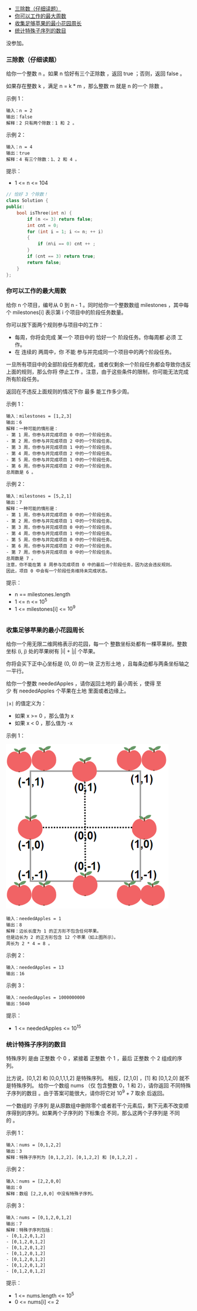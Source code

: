 
<!-- @import "[TOC]" {cmd="toc" depthFrom=1 depthTo=6 orderedList=false} -->

<!-- code_chunk_output -->

- [三除数（仔细读题）](#三除数仔细读题)
- [你可以工作的最大周数](#你可以工作的最大周数)
- [收集足够苹果的最小花园周长](#收集足够苹果的最小花园周长)
- [统计特殊子序列的数目](#统计特殊子序列的数目)

<!-- /code_chunk_output -->

没参加。

### 三除数（仔细读题）

给你一个整数 n 。如果 n 恰好有三个正除数 ，返回 true ；否则，返回 false 。

如果存在整数 k ，满足 n = k * m ，那么整数 m 就是 n 的一个 除数 。


示例 1：

```
输入：n = 2
输出：false
解释：2 只有两个除数：1 和 2 。
```

示例 2：

```
输入：n = 4
输出：true
解释：4 有三个除数：1、2 和 4 。
```

提示：
- 1 <= n <= 104

```cpp
// 恰好 3 个除数！
class Solution {
public:
    bool isThree(int n) {
        if (n <= 3) return false;
        int cnt = 0;
        for (int i = 1; i <= n; ++ i)
        {
            if (n%i == 0) cnt ++ ;
        }
        if (cnt == 3) return true;
        return false;
    }
};
```

### 你可以工作的最大周数

给你 n 个项目，编号从 0 到 n - 1 。同时给你一个整数数组 milestones ，其中每个 milestones[i] 表示第 i 个项目中的阶段任务数量。

你可以按下面两个规则参与项目中的工作：
- 每周，你将会完成 某一个 项目中的 恰好一个 阶段任务。你每周都 必须 工作。
- 在 连续的 两周中，你 不能 参与并完成同一个项目中的两个阶段任务。

一旦所有项目中的全部阶段任务都完成，或者仅剩余一个阶段任务都会导致你违反上面的规则，那么你将 停止工作 。注意，由于这些条件的限制，你可能无法完成所有阶段任务。

返回在不违反上面规则的情况下你 最多 能工作多少周。

示例 1：

```
输入：milestones = [1,2,3]
输出：6
解释：一种可能的情形是：
​​​​- 第 1 周，你参与并完成项目 0 中的一个阶段任务。
- 第 2 周，你参与并完成项目 2 中的一个阶段任务。
- 第 3 周，你参与并完成项目 1 中的一个阶段任务。
- 第 4 周，你参与并完成项目 2 中的一个阶段任务。
- 第 5 周，你参与并完成项目 1 中的一个阶段任务。
- 第 6 周，你参与并完成项目 2 中的一个阶段任务。
总周数是 6 。
```

示例 2：

```
输入：milestones = [5,2,1]
输出：7
解释：一种可能的情形是：
- 第 1 周，你参与并完成项目 0 中的一个阶段任务。
- 第 2 周，你参与并完成项目 1 中的一个阶段任务。
- 第 3 周，你参与并完成项目 0 中的一个阶段任务。
- 第 4 周，你参与并完成项目 1 中的一个阶段任务。
- 第 5 周，你参与并完成项目 0 中的一个阶段任务。
- 第 6 周，你参与并完成项目 2 中的一个阶段任务。
- 第 7 周，你参与并完成项目 0 中的一个阶段任务。
总周数是 7 。
注意，你不能在第 8 周参与完成项目 0 中的最后一个阶段任务，因为这会违反规则。
因此，项目 0 中会有一个阶段任务维持未完成状态。
```

提示：

- n == milestones.length
- 1 <= n <= $10^5$
- 1 <= milestones[i] <= $10^9$

```cpp
```

### 收集足够苹果的最小花园周长

给你一个用无限二维网格表示的花园，每一个 整数坐标处都有一棵苹果树。整数坐标 (i, j) 处的苹果树有 |i| + |j| 个苹果。

你将会买下正中心坐标是 (0, 0) 的一块 正方形土地 ，且每条边都与两条坐标轴之一平行。

给你一个整数 neededApples ，请你返回土地的 最小周长 ，使得 至少 有 neededApples 个苹果在土地 里面或者边缘上。

`|x|` 的值定义为：
- 如果 x >= 0 ，那么值为 x
- 如果 x < 0 ，那么值为 -x
 

示例 1：

![](./images/1627790803-qcBKFw-image.png)

```
输入：neededApples = 1
输出：8
解释：边长长度为 1 的正方形不包含任何苹果。
但是边长为 2 的正方形包含 12 个苹果（如上图所示）。
周长为 2 * 4 = 8 。
```

示例 2：
```
输入：neededApples = 13
输出：16
```

示例 3：

```
输入：neededApples = 1000000000
输出：5040
```

提示：
- 1 <= neededApples <= $10^{15}$

### 统计特殊子序列的数目

特殊序列 是由 正整数 个 0 ，紧接着 正整数 个 1 ，最后 正整数 个 2 组成的序列。

比方说，[0,1,2] 和 [0,0,1,1,1,2] 是特殊序列。
相反，[2,1,0] ，[1] 和 [0,1,2,0] 就不是特殊序列。
给你一个数组 nums （仅 包含整数 0，1 和 2），请你返回 不同特殊子序列的数目 。由于答案可能很大，请你将它对 $10^9 + 7$ 取余 后返回。

一个数组的 子序列 是从原数组中删除零个或者若干个元素后，剩下元素不改变顺序得到的序列。如果两个子序列的 下标集合 不同，那么这两个子序列是 不同的 。


示例 1：

```
输入：nums = [0,1,2,2]
输出：3
解释：特殊子序列为 [0,1,2,2]，[0,1,2,2] 和 [0,1,2,2] 。
```

示例 2：

```
输入：nums = [2,2,0,0]
输出：0
解释：数组 [2,2,0,0] 中没有特殊子序列。
```

示例 3：

```
输入：nums = [0,1,2,0,1,2]
输出：7
解释：特殊子序列包括：
- [0,1,2,0,1,2]
- [0,1,2,0,1,2]
- [0,1,2,0,1,2]
- [0,1,2,0,1,2]
- [0,1,2,0,1,2]
- [0,1,2,0,1,2]
- [0,1,2,0,1,2]
```

提示：
- 1 <= nums.length <= $10^5$
- 0 <= nums[i] <= 2

```cpp
```
